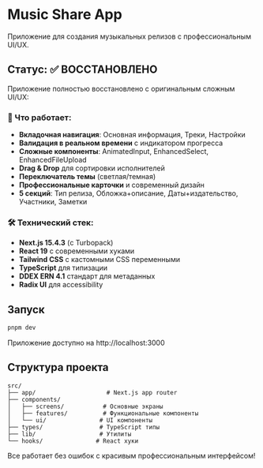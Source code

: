 # Music Share App

Приложение для создания музыкальных релизов с профессиональным UI/UX.

## Статус: ✅ ВОССТАНОВЛЕНО

Приложение полностью восстановлено с оригинальным сложным UI/UX:

### 🎯 Что работает:
- **Вкладочная навигация**: Основная информация, Треки, Настройки
- **Валидация в реальном времени** с индикатором прогресса
- **Сложные компоненты**: AnimatedInput, EnhancedSelect, EnhancedFileUpload
- **Drag & Drop** для сортировки исполнителей
- **Переключатель темы** (светлая/темная)
- **Профессиональные карточки** и современный дизайн
- **5 секций**: Тип релиза, Обложка+описание, Даты+издательство, Участники, Заметки

### 🛠️ Технический стек:
- **Next.js 15.4.3** (с Turbopack)
- **React 19** с современными хуками
- **Tailwind CSS** с кастомными CSS переменными
- **TypeScript** для типизации
- **DDEX ERN 4.1** стандарт для метаданных
- **Radix UI** для accessibility

## Запуск

```bash
pnpm dev
```

Приложение доступно на http://localhost:3000

## Структура проекта

```
src/
├── app/                    # Next.js app router
├── components/
│   ├── screens/           # Основные экраны
│   ├── features/          # Функциональные компоненты
│   └── ui/               # UI компоненты
├── types/                # TypeScript типы
├── lib/                  # Утилиты
└── hooks/               # React хуки
```

Все работает без ошибок с красивым профессиональным интерфейсом! 